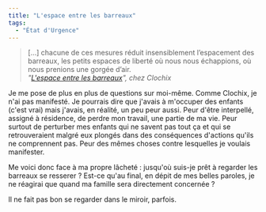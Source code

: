 ```yaml
---
title: "L'espace entre les barreaux"
tags:
  - "État d'Urgence"
---
```


> [...] chacune de ces mesures réduit insensiblement l’espacement des barreaux,
> les petits espaces de liberté où nous nous échappions, où nous prenions une
> gorgée d’air.  
> <cite>"[L'espace entre les barreaux](https://esquisses.clochix.net/2016/02/07/urgence/)",
> chez Clochix</cite>

Je me pose de plus en plus de questions sur moi-même. Comme Clochix, je n'ai pas
manifesté. Je pourrais dire que j'avais à m'occuper des enfants (c'est vrai)
mais j'avais, en réalité, un peu peur aussi. Peur d'être interpellé, assigné à
résidence, de perdre mon travail, une partie de ma vie. Peur surtout de
perturber mes enfants qui ne savent pas tout ça et qui se retrouveraient malgré
eux plongés dans des conséquences d'actions qu'ils ne comprennent pas. Peur des
mêmes choses contre lesquelles je voulais manifester.

Me voici donc face à ma propre lâcheté : jusqu'où suis-je prêt à regarder les
barreaux se resserer ? Est-ce qu'au final, en dépit de mes belles paroles, je ne
réagirai que quand ma famille sera directement concernée ?

Il ne fait pas bon se regarder dans le miroir, parfois.
